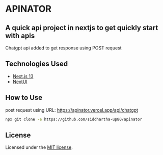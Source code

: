 # APINATOR 

## A quick api project in nextjs to get quickly start with apis

Chatgpt api added to get response using POST request

## Technologies Used

- [Next.js 13](https://nextjs.org/docs/getting-started)
- [NextUI](https://nextui.org)

## How to Use

post request using URL: https://apinator.vercel.app/api/chatgpt

```bash
npx git clone -e https://github.com/siddhartha-up80/apinator
```
## License

Licensed under the [MIT license](https://github.com/nextui-org/next-pages-template/blob/main/LICENSE).